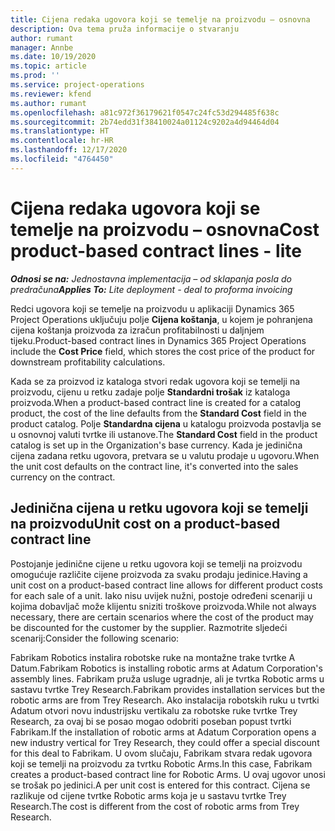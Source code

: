 ```yaml
---
title: Cijena redaka ugovora koji se temelje na proizvodu – osnovna
description: Ova tema pruža informacije o stvaranju
author: rumant
manager: Annbe
ms.date: 10/19/2020
ms.topic: article
ms.prod: ''
ms.service: project-operations
ms.reviewer: kfend
ms.author: rumant
ms.openlocfilehash: a81c972f36179621f0547c24fc53d294485f638c
ms.sourcegitcommit: 2b74edd31f38410024a01124c9202a4d94464d04
ms.translationtype: HT
ms.contentlocale: hr-HR
ms.lasthandoff: 12/17/2020
ms.locfileid: "4764450"
---
```

# <a name="cost-product-based-contract-lines---lite"></a><span data-ttu-id="b248a-103">Cijena redaka ugovora koji se temelje na proizvodu – osnovna</span><span class="sxs-lookup"><span data-stu-id="b248a-103">Cost product-based contract lines - lite</span></span>

<span data-ttu-id="b248a-104">_**Odnosi se na:** Jednostavna implementacija – od sklapanja posla do predračuna_</span><span class="sxs-lookup"><span data-stu-id="b248a-104">_**Applies To:** Lite deployment - deal to proforma invoicing_</span></span>


<span data-ttu-id="b248a-105">Redci ugovora koji se temelje na proizvodu u aplikaciji Dynamics 365 Project Operations uključuju polje **Cijena koštanja**, u kojem je pohranjena cijena koštanja proizvoda za izračun profitabilnosti u daljnjem tijeku.</span><span class="sxs-lookup"><span data-stu-id="b248a-105">Product-based contract lines in Dynamics 365 Project Operations include the **Cost Price** field, which stores the cost price of the product for downstream profitability calculations.</span></span>

<span data-ttu-id="b248a-106">Kada se za proizvod iz kataloga stvori redak ugovora koji se temelji na proizvodu, cijenu u retku zadaje polje **Standardni trošak** iz kataloga proizvoda.</span><span class="sxs-lookup"><span data-stu-id="b248a-106">When a product-based contract line is created for a catalog product, the cost of the line defaults from the **Standard Cost** field in the product catalog.</span></span> <span data-ttu-id="b248a-107">Polje **Standardna cijena** u katalogu proizvoda postavlja se u osnovnoj valuti tvrtke ili ustanove.</span><span class="sxs-lookup"><span data-stu-id="b248a-107">The **Standard Cost** field in the product catalog is set up in the Organization's base currency.</span></span> <span data-ttu-id="b248a-108">Kada je jedinična cijena zadana retku ugovora, pretvara se u valutu prodaje u ugovoru.</span><span class="sxs-lookup"><span data-stu-id="b248a-108">When the unit cost defaults on the contract line, it's converted into the sales currency on the contract.</span></span>

## <a name="unit-cost-on-a-product-based-contract-line"></a><span data-ttu-id="b248a-109">Jedinična cijena u retku ugovora koji se temelji na proizvodu</span><span class="sxs-lookup"><span data-stu-id="b248a-109">Unit cost on a product-based contract line</span></span>

<span data-ttu-id="b248a-110">Postojanje jedinične cijene u retku ugovora koji se temelji na proizvodu omogućuje različite cijene proizvoda za svaku prodaju jedinice.</span><span class="sxs-lookup"><span data-stu-id="b248a-110">Having a unit cost on a product-based contract line allows for different product costs for each sale of a unit.</span></span> <span data-ttu-id="b248a-111">Iako nisu uvijek nužni, postoje određeni scenariji u kojima dobavljač može klijentu sniziti troškove proizvoda.</span><span class="sxs-lookup"><span data-stu-id="b248a-111">While not always necessary, there are certain scenarios where the cost of the product may be discounted for the customer by the supplier.</span></span> <span data-ttu-id="b248a-112">Razmotrite sljedeći scenarij:</span><span class="sxs-lookup"><span data-stu-id="b248a-112">Consider the following scenario:</span></span>

<span data-ttu-id="b248a-113">Fabrikam Robotics instalira robotske ruke na montažne trake tvrtke A Datum.</span><span class="sxs-lookup"><span data-stu-id="b248a-113">Fabrikam Robotics is installing robotic arms at Adatum Corporation's assembly lines.</span></span> <span data-ttu-id="b248a-114">Fabrikam pruža usluge ugradnje, ali je tvrtka Robotic arms u sastavu tvrtke Trey Research.</span><span class="sxs-lookup"><span data-stu-id="b248a-114">Fabrikam provides installation services but the robotic arms are from Trey Research.</span></span> <span data-ttu-id="b248a-115">Ako instalacija robotskih ruku u tvrtki Adatum otvori novu industrijsku vertikalu za robotske ruke tvrtke Trey Research, za ovaj bi se posao mogao odobriti poseban popust tvrtki Fabrikam.</span><span class="sxs-lookup"><span data-stu-id="b248a-115">If the installation of robotic arms at Adatum Corporation opens a new industry vertical for Trey Research, they could offer a special discount for this deal to Fabrikam.</span></span> <span data-ttu-id="b248a-116">U ovom slučaju, Fabrikam stvara redak ugovora koji se temelji na proizvodu za tvrtku Robotic Arms.</span><span class="sxs-lookup"><span data-stu-id="b248a-116">In this case, Fabrikam creates a product-based contract line for Robotic Arms.</span></span> <span data-ttu-id="b248a-117">U ovaj ugovor unosi se trošak po jedinici.</span><span class="sxs-lookup"><span data-stu-id="b248a-117">A per unit cost is entered for this contract.</span></span> <span data-ttu-id="b248a-118">Cijena se razlikuje od cijene tvrtke Robotic arms koja je u sastavu tvrtke Trey Research.</span><span class="sxs-lookup"><span data-stu-id="b248a-118">The cost is different from the cost of robotic arms from Trey Research.</span></span>
